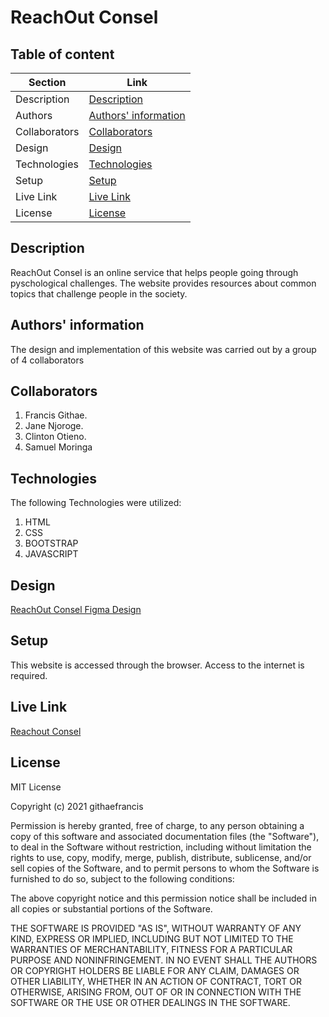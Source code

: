 # ReachOut Consel

## Table of content

| Section       | Link                                          |
| ------------- | --------------------------------------------- |
| Description   | [Description](#Description)                   |
| Authors       | [Authors' information](#Authors'information) |
| Collaborators | [Collaborators](#Collaborators)               |
| Design        | [Design](#Design)                             |
| Technologies  | [Technologies](#Technologies)                 |
| Setup         | [Setup](#Setup)                               |
| Live Link     | [Live Link](#Live-link)                       |
| License       | [License](#License)                           |

## Description

<p>
ReachOut Consel is an online service that helps people going through pyschological challenges. The website provides resources about common topics that challenge people in the society.

</p>

## Authors' information

The design and implementation of this website was carried out by a group of 4 collaborators

## Collaborators

1. Francis Githae.
2. Jane Njoroge.
3. Clinton Otieno.
4. Samuel Moringa

## Technologies

The following Technologies were utilized:
1. HTML
2. CSS
3. BOOTSTRAP
4. JAVASCRIPT

## Design

[ReachOut Consel Figma Design](https://www.figma.com/file/I9Z56kqMQLSCCmnBnC11K8/ReachOut-Consel?node-id=0%3A1)

## Setup

This website is accessed through the browser.
Access to the internet is required.

## Live Link

[Reachout Consel](https://githaefrancis.github.io/ReachOut-Consel/)

## License

<p>MIT License

Copyright (c) 2021 githaefrancis

Permission is hereby granted, free of charge, to any person obtaining a copy
of this software and associated documentation files (the "Software"), to deal
in the Software without restriction, including without limitation the rights
to use, copy, modify, merge, publish, distribute, sublicense, and/or sell
copies of the Software, and to permit persons to whom the Software is
furnished to do so, subject to the following conditions:

The above copyright notice and this permission notice shall be included in all
copies or substantial portions of the Software.

THE SOFTWARE IS PROVIDED "AS IS", WITHOUT WARRANTY OF ANY KIND, EXPRESS OR
IMPLIED, INCLUDING BUT NOT LIMITED TO THE WARRANTIES OF MERCHANTABILITY,
FITNESS FOR A PARTICULAR PURPOSE AND NONINFRINGEMENT. IN NO EVENT SHALL THE
AUTHORS OR COPYRIGHT HOLDERS BE LIABLE FOR ANY CLAIM, DAMAGES OR OTHER
LIABILITY, WHETHER IN AN ACTION OF CONTRACT, TORT OR OTHERWISE, ARISING FROM,
OUT OF OR IN CONNECTION WITH THE SOFTWARE OR THE USE OR OTHER DEALINGS IN THE
SOFTWARE.

</p>

